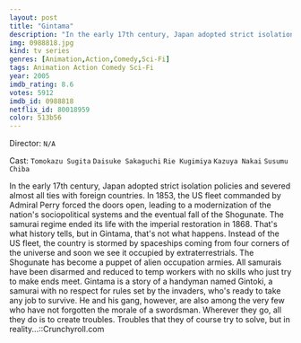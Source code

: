 ```yaml
---
layout: post
title: "Gintama"
description: "In the early 17th century, Japan adopted strict isolation policies and severed almost all ties with foreign countries. In 1853, the US fleet commanded by Admiral Perry forced the doors open, leading to a modernization of the nation's sociopolitical systems and the eventual fall of the Shogunate. The samurai regime ended its life with the imperial restoration in 1868. That's what history tells, but in Gintama, that's not what happens. Instead of the US fleet, the country is stormed by spaceship.."
img: 0988818.jpg
kind: tv series
genres: [Animation,Action,Comedy,Sci-Fi]
tags: Animation Action Comedy Sci-Fi 
year: 2005
imdb_rating: 8.6
votes: 5912
imdb_id: 0988818
netflix_id: 80018959
color: 513b56
---
```

Director: `N/A`  

Cast: `Tomokazu Sugita` `Daisuke Sakaguchi` `Rie Kugimiya` `Kazuya Nakai` `Susumu Chiba` 

In the early 17th century, Japan adopted strict isolation policies and severed almost all ties with foreign countries. In 1853, the US fleet commanded by Admiral Perry forced the doors open, leading to a modernization of the nation's sociopolitical systems and the eventual fall of the Shogunate. The samurai regime ended its life with the imperial restoration in 1868. That's what history tells, but in Gintama, that's not what happens. Instead of the US fleet, the country is stormed by spaceships coming from four corners of the universe and soon we see it occupied by extraterrestrials. The Shogunate has become a puppet of alien occupation armies. All samurais have been disarmed and reduced to temp workers with no skills who just try to make ends meet. Gintama is a story of a handyman named Gintoki, a samurai with no respect for rules set by the invaders, who's ready to take any job to survive. He and his gang, however, are also among the very few who have not forgotten the morale of a swordsman. Wherever they go, all they do is to create troubles. Troubles that they of course try to solve, but in reality...::Crunchyroll.com